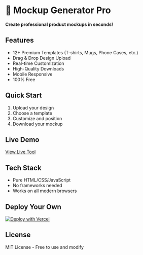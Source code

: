 # 🎨 Mockup Generator Pro

**Create professional product mockups in seconds!**

## Features
- 12+ Premium Templates (T-shirts, Mugs, Phone Cases, etc.)
- Drag & Drop Design Upload
- Real-time Customization
- High-Quality Downloads
- Mobile Responsive
- 100% Free

## Quick Start
1. Upload your design
2. Choose a template  
3. Customize and position
4. Download your mockup

## Live Demo
[View Live Tool](https://your-domain.vercel.app)

## Tech Stack
- Pure HTML/CSS/JavaScript
- No frameworks needed
- Works on all modern browsers

## Deploy Your Own
[![Deploy with Vercel](https://vercel.com/button)](https://vercel.com/new/clone?repository-url=https://github.com/yourusername/mockup-generator-pro)

## License
MIT License - Free to use and modify
